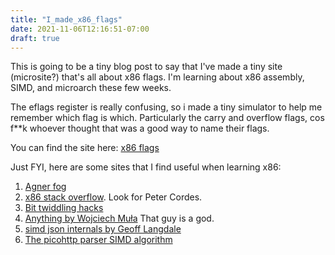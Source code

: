 ```yaml
---
title: "I_made_x86_flags"
date: 2021-11-06T12:16:51-07:00
draft: true
---
```


This is going to be a tiny blog post to say that I've made a tiny site (microsite?) that's all about x86 flags. I'm learning about x86 assembly, SIMD, and microarch these few weeks. 

The eflags register is really confusing, so i made a tiny simulator to help me remember which flag is which. Particularly the carry and overflow flags, cos f**k whoever thought that was a good way to name their flags.

You can find the site here: [x86 flags](https://ttay.me/x86flags.html)

Just FYI, here are some sites that I find useful when learning x86:
1. [Agner fog](https://agner.org/optimize/)
1. [x86 stack overflow](https://stackoverflow.com/questions/tagged/x86?tab=Votes). Look for Peter Cordes.
1. [Bit twiddling hacks](https://graphics.stanford.edu/~seander/bithacks.html)
1. [Anything by Wojciech Muła](http://0x80.pl/articles/simd-byte-lookup.html) That guy is a god.
1. [simd json internals by Geoff Langdale](https://branchfree.org/2019/02/25/paper-parsing-gigabytes-of-json-per-second/)
1. [The picohttp parser SIMD algorithm](https://github.com/h2o/picohttpparser/blob/066d2b1e9ab820703db0837a7255d92d30f0c9f5/picohttpparser.c#L108)

